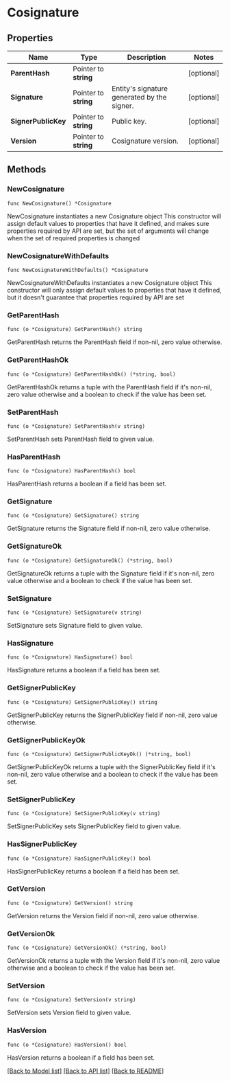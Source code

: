 # Cosignature

## Properties

Name | Type | Description | Notes
------------ | ------------- | ------------- | -------------
**ParentHash** | Pointer to **string** |  | [optional] 
**Signature** | Pointer to **string** | Entity&#39;s signature generated by the signer. | [optional] 
**SignerPublicKey** | Pointer to **string** | Public key. | [optional] 
**Version** | Pointer to **string** | Cosignature version. | [optional] 

## Methods

### NewCosignature

`func NewCosignature() *Cosignature`

NewCosignature instantiates a new Cosignature object
This constructor will assign default values to properties that have it defined,
and makes sure properties required by API are set, but the set of arguments
will change when the set of required properties is changed

### NewCosignatureWithDefaults

`func NewCosignatureWithDefaults() *Cosignature`

NewCosignatureWithDefaults instantiates a new Cosignature object
This constructor will only assign default values to properties that have it defined,
but it doesn't guarantee that properties required by API are set

### GetParentHash

`func (o *Cosignature) GetParentHash() string`

GetParentHash returns the ParentHash field if non-nil, zero value otherwise.

### GetParentHashOk

`func (o *Cosignature) GetParentHashOk() (*string, bool)`

GetParentHashOk returns a tuple with the ParentHash field if it's non-nil, zero value otherwise
and a boolean to check if the value has been set.

### SetParentHash

`func (o *Cosignature) SetParentHash(v string)`

SetParentHash sets ParentHash field to given value.

### HasParentHash

`func (o *Cosignature) HasParentHash() bool`

HasParentHash returns a boolean if a field has been set.

### GetSignature

`func (o *Cosignature) GetSignature() string`

GetSignature returns the Signature field if non-nil, zero value otherwise.

### GetSignatureOk

`func (o *Cosignature) GetSignatureOk() (*string, bool)`

GetSignatureOk returns a tuple with the Signature field if it's non-nil, zero value otherwise
and a boolean to check if the value has been set.

### SetSignature

`func (o *Cosignature) SetSignature(v string)`

SetSignature sets Signature field to given value.

### HasSignature

`func (o *Cosignature) HasSignature() bool`

HasSignature returns a boolean if a field has been set.

### GetSignerPublicKey

`func (o *Cosignature) GetSignerPublicKey() string`

GetSignerPublicKey returns the SignerPublicKey field if non-nil, zero value otherwise.

### GetSignerPublicKeyOk

`func (o *Cosignature) GetSignerPublicKeyOk() (*string, bool)`

GetSignerPublicKeyOk returns a tuple with the SignerPublicKey field if it's non-nil, zero value otherwise
and a boolean to check if the value has been set.

### SetSignerPublicKey

`func (o *Cosignature) SetSignerPublicKey(v string)`

SetSignerPublicKey sets SignerPublicKey field to given value.

### HasSignerPublicKey

`func (o *Cosignature) HasSignerPublicKey() bool`

HasSignerPublicKey returns a boolean if a field has been set.

### GetVersion

`func (o *Cosignature) GetVersion() string`

GetVersion returns the Version field if non-nil, zero value otherwise.

### GetVersionOk

`func (o *Cosignature) GetVersionOk() (*string, bool)`

GetVersionOk returns a tuple with the Version field if it's non-nil, zero value otherwise
and a boolean to check if the value has been set.

### SetVersion

`func (o *Cosignature) SetVersion(v string)`

SetVersion sets Version field to given value.

### HasVersion

`func (o *Cosignature) HasVersion() bool`

HasVersion returns a boolean if a field has been set.


[[Back to Model list]](../README.md#documentation-for-models) [[Back to API list]](../README.md#documentation-for-api-endpoints) [[Back to README]](../README.md)


